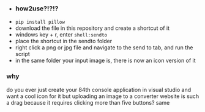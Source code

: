 * ### how2use?!?!?
* `pip install pillow`
* download the file in this repository and create a shortcut of it
* windows key + r, enter `shell:sendto`
* place the shortcut in the sendto folder
* right click a png or jpg file and navigate to the send to tab, and run the script
* in the same folder your input image is, there is now an icon version of it

### why
do you ever just create your 84th console application in visual studio and want a cool icon for it but uploading an image to a converter website is such a drag because it requires clicking more than five buttons? same
